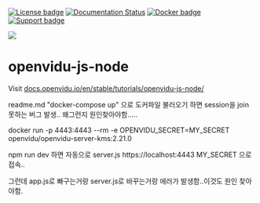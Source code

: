 [![License badge](https://img.shields.io/badge/license-Apache2-orange.svg)](http://www.apache.org/licenses/LICENSE-2.0)
[![Documentation Status](https://readthedocs.org/projects/openvidu/badge/?version=stable)](https://docs.openvidu.io/en/stable/?badge=stable)
[![Docker badge](https://img.shields.io/docker/pulls/openvidu/openvidu-server-kms.svg)](https://hub.docker.com/r/openvidu/openvidu-server-kms)
[![Support badge](https://img.shields.io/badge/support-sof-yellowgreen.svg)](https://openvidu.discourse.group/)

[![][OpenViduLogo]](http://openvidu.io)

openvidu-js-node
===

Visit [docs.openvidu.io/en/stable/tutorials/openvidu-js-node/](http://docs.openvidu.io/en/stable/tutorials/openvidu-js-node/)

[OpenViduLogo]: https://secure.gravatar.com/avatar/5daba1d43042f2e4e85849733c8e5702?s=120

readme.md
"docker-compose up" 으로 도커파일 불러오기 하면 session을 join 못하는 버그 발생.. 왜그런지 원인찾아야함.....

 docker run -p 4443:4443 --rm -e OPENVIDU_SECRET=MY_SECRET openvidu/openvidu-server-kms:2.21.0 

npm run dev 하면 자동으로 
server.js https://localhost:4443 MY_SECRET 으로 접속..

그런데 app.js로 빠구는거랑 server.js로 바꾸는거랑 에러가 발생함..이것도 원인 찾아야함.